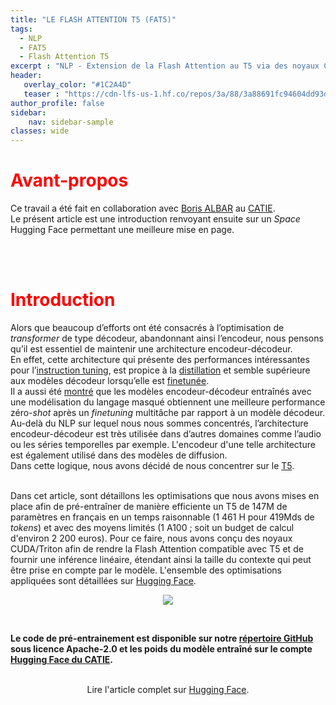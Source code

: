 ```yaml
---
title: "LE FLASH ATTENTION T5 (FAT5)"
tags:
  - NLP
  - FAT5
  - Flash Attention T5
excerpt : "NLP - Extension de la Flash Attention au T5 via des noyaux CUDA et Triton"
header:
   overlay_color: "#1C2A4D"
   teaser : "https://cdn-lfs-us-1.hf.co/repos/3a/88/3a88691fc94604dd93d647d0ca5029bbff4a3d3b8ec33cb5384e1114b93b6f80/ba409a75a41d632a5f5b68cd9dec2b491bc7bf8841a3952ba80667ba885dc291?response-content-disposition=inline%3B+filename*%3DUTF-8%27%27FAT5_dark.gif%3B+filename%3D%22FAT5_dark.gif%22%3B&response-content-type=image%2Fgif&Expires=1737220192&Policy=eyJTdGF0ZW1lbnQiOlt7IkNvbmRpdGlvbiI6eyJEYXRlTGVzc1RoYW4iOnsiQVdTOkVwb2NoVGltZSI6MTczNzIyMDE5Mn19LCJSZXNvdXJjZSI6Imh0dHBzOi8vY2RuLWxmcy11cy0xLmhmLmNvL3JlcG9zLzNhLzg4LzNhODg2OTFmYzk0NjA0ZGQ5M2Q2NDdkMGNhNTAyOWJiZmY0YTNkM2I4ZWMzM2NiNTM4NGUxMTE0YjkzYjZmODAvYmE0MDlhNzVhNDFkNjMyYTVmNWI2OGNkOWRlYzJiNDkxYmM3YmY4ODQxYTM5NTJiYTgwNjY3YmE4ODVkYzI5MT9yZXNwb25zZS1jb250ZW50LWRpc3Bvc2l0aW9uPSomcmVzcG9uc2UtY29udGVudC10eXBlPSoifV19&Signature=HRo9-1oRLUswIQBS7daNCJmyAZYErDsBgjLv8LkLKEakJ9cO1oeTs-1NfttjRl8dqWgP4Aa5LfAggXE91zqW1dZrbzLiY%7E3wEIbtO4b4XsjXLdURbSz5dwx6pURHU0RFYCg7%7E4bhQsMhNOYDwvxIKCB0-7y4cqE6OW3ixL62r8DwJiDmqETCT4CRSPUVUaDHQrtsqhSU9JeHqWF9UC6cY1IiXCDdSScPgOtqJi5VT94VYGp1smlH3A6eQg6uh9WUxuWIMSuTDmfidVQNz6Gc6c0q5Z-8qge%7EBaOgesgt5JF9EXYGbUVnV-8M2ubUIhlcj5pjrLOICz38DRpIU7m4pw__&Key-Pair-Id=K24J24Z295AEI9"
author_profile: false
sidebar:
    nav: sidebar-sample
classes: wide
---
```



# <span style="color: #FF0000"> **Avant-propos** </span>
Ce travail a été fait en collaboration avec [Boris ALBAR](https://b-albar.github.io/portfolio/) au [CATIE](https://www.catie.fr/).  
Le présent article est une introduction renvoyant ensuite sur un *Space* Hugging Face permettant une meilleure mise en page.

<br><br>

# <span style="color: #FF0000"> **Introduction** </span>
Alors que beaucoup d’efforts ont été consacrés à l’optimisation de <i>transformer</i> de type décodeur, abandonnant ainsi l’encodeur, nous pensons qu’il est essentiel de maintenir une architecture encodeur-décodeur.  
En effet, cette architecture qui présente des performances intéressantes pour l’[instruction tuning](http://arxiv.org/abs/2306.04757), est propice à la [distillation](https://arxiv.org/abs/2305.02301) et semble supérieure aux modèles décodeur lorsqu’elle est [finetunée](https://arxiv.org/abs/2402.00841).  
Il a aussi été [montré](https://arxiv.org/abs/2204.05832) que les modèles encodeur-décodeur entraînés avec une modélisation du langage masqué obtiennent une meilleure performance zéro-<i>shot</i> après un <i>finetuning</i> multitâche par rapport à un modèle décodeur.  
Au-delà du NLP sur lequel nous nous sommes concentrés, l’architecture encodeur-décodeur est très utilisée dans d’autres domaines comme l’audio ou les séries temporelles par exemple. L'encodeur d'une telle architecture est également utilisé dans des modèles de diffusion.<br>
Dans cette logique, nous avons décidé de nous concentrer sur le [T5](https://jmlr.org/papers/v21/20-074.html).<br><br>

Dans cet article, sont détaillons les optimisations que nous avons mises en place afin de pré-entraîner de manière efficiente un T5 de 147M de paramètres en français en un temps raisonnable (1 461 H pour 419Mds de <i>tokens</i>) et avec des moyens limités (1 A100 ; soit un budget de calcul d'environ 2 200 euros). Pour ce faire, nous avons conçu des noyaux CUDA/Triton afin de rendre la Flash Attention compatible avec T5 et de fournir une inférence linéaire, étendant ainsi la taille du contexte qui peut être prise en compte par le modèle. L'ensemble des optimisations appliquées sont détaillées sur [Hugging Face](https://hf.co/spaces/CATIE-AQ/FAT5-rapport).
<br>

<center>
<figure class="image">
  <img src="https://raw.githubusercontent.com/catie-aq/flashT5/main/assets/FAT5_dark.gif">
</figure>
</center>

<br>

<b>Le code de pré-entrainement est disponible sur notre <a href="https://github.com/catie-aq/flashT5">répertoire GitHub</a> sous licence Apache-2.0 
et les poids du modèle entraîné sur le compte <a href="https://huggingface.co/CATIE-AQ">Hugging Face du CATIE</a>.</b>

<br>

<center>
    Lire l'article complet sur <a href="https://hf.co/spaces/CATIE-AQ/FAT5-rapport">Hugging Face</a>.
</center>
